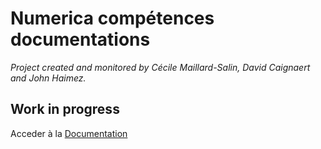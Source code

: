 # Numerica compétences documentations

_Project created and monitored by Cécile Maillard-Salin, David Caignaert and John Haimez._

## Work in progress

Acceder à la [Documentation](https://github.com/j314h/numerica_competences_documentation/wiki)
